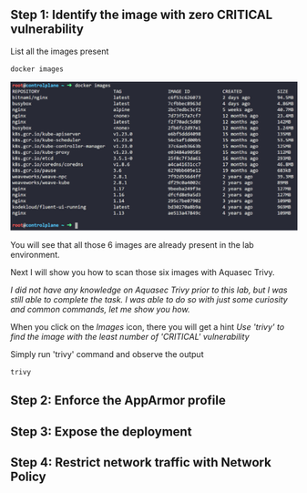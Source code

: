 ## Step 1: Identify the image with zero CRITICAL vulnerability

List all the images present 

```bash
docker images
```

![images](../pictures/1_docker_images.PNG)

You will see that all those 6 images are already present in the lab environment.

Next I will show you how to scan those six images with Aquasec Trivy.

*I did not have any knowledge on Aquasec Trivy prior to this lab, but I was still able to complete the task. I was able to do so with just some curiosity and common commands, let me show you how.*

When you click on the *Images* icon, there you will get a hint *Use 'trivy' to find the image with the least number of 'CRITICAL' vulnerability*

Simply run 'trivy' command and observe the output

```bash
trivy
```

## Step 2: Enforce the AppArmor profile 

## Step 3: Expose the deployment 

## Step 4: Restrict network traffic with Network Policy